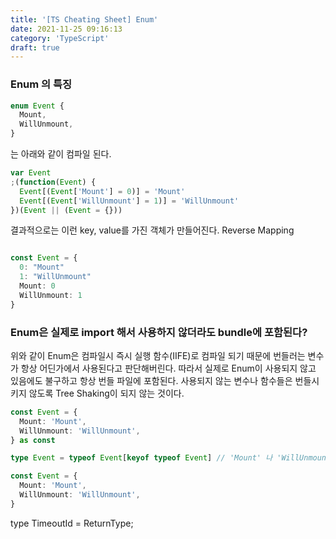 ```yaml
---
title: '[TS Cheating Sheet] Enum'
date: 2021-11-25 09:16:13
category: 'TypeScript'
draft: true
---
```


### Enum 의 특징

```ts
enum Event {
  Mount,
  WillUnmount,
}
```

는 아래와 같이 컴파일 된다.

```ts
var Event
;(function(Event) {
  Event[(Event['Mount'] = 0)] = 'Mount'
  Event[(Event['WillUnmount'] = 1)] = 'WillUnmount'
})(Event || (Event = {}))
```

결과적으로는 이런 key, value를 가진 객체가 만들어진다. Reverse Mapping

```ts

const Event = {
  0: "Mount"
  1: "WillUnmount"
  Mount: 0
  WillUnmount: 1
}
```

### Enum은 실제로 import 해서 사용하지 않더라도 bundle에 포함된다?

위와 같이 Enum은 컴파일시 즉시 실행 함수(IIFE)로 컴파일 되기 때문에 번들러는 변수가 항상 어딘가에서 사용된다고 판단해버린다. 따라서 실제로 Enum이 사용되지 않고 있음에도 불구하고 항상 번들 파일에 포함된다. 사용되지 않는 변수나 함수들은 번들시키지 않도록 Tree Shaking이 되지 않는 것이다.

```ts
const Event = {
  Mount: 'Mount',
  WillUnmount: 'WillUnmount',
} as const

type Event = typeof Event[keyof typeof Event] // 'Mount' 나 'WillUnmount'

const Event = {
  Mount: 'Mount',
  WillUnmount: 'WillUnmount',
}
```

type TimeoutId = ReturnType<typeof setTimeout>;
